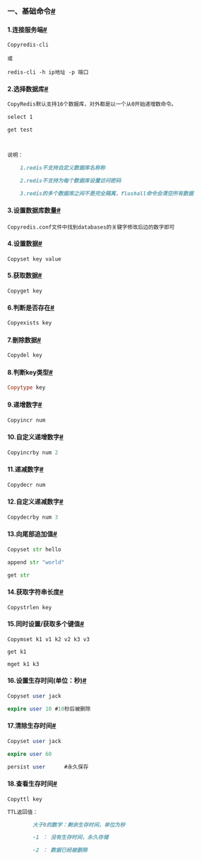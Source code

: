 ### 一、基础命令[#](#1614246285)

#### 1.连接服务端[#](#1293120670)

```x86asm
Copyredis-cli

或

redis-cli -h ip地址 -p 端口
```

#### 2.选择数据库[#](#3909082582)

```markdown
CopyRedis默认支持16个数据库，对外都是以一个从0开始递增数命令。

select 1

get test



说明：

    1.redis不支持自定义数据库名称称

    2.redis不支持为每个数据库设置访问密码

    3.redis的多个数据库之间不是完全隔离，flushall命令会清空所有数据
```

#### 3.设置数据库数量[#](#1741624676)

```undefined
Copyredis.conf文件中找到databases的关键字修改后边的数字即可
```

#### 4.设置数据[#](#3806910270)

```vbnet
Copyset key value
```

#### 5.获取数据[#](#3862978707)

```vbnet
Copyget key
```

#### 6.判断是否存在[#](#1379411581)

```perl
Copyexists key
```

#### 7.刪除数据[#](#946591177)

```css
Copydel key
```

#### 8.判断key类型[#](#2644832016)

```haskell
Copytype key
```

#### 9.递增数字[#](#1992255984)

```dart
Copyincr num
```

#### 10.自定义递增数字[#](#1288293769)

```dart
Copyincrby num 2
```

#### 11.递减数字[#](#1972425745)

```dart
Copydecr num
```

#### 12.自定义递减数字[#](#871550871)

```dart
Copydecrby num 3
```

#### 13.向尾部追加值[#](#1095840878)

```python
Copyset str hello

append str "world"

get str
```

#### 14.获取字符串长度[#](#2940877841)

```vbnet
Copystrlen key
```

#### 15.同时设置/获取多个键值[#](#1977082697)

```x86asm
Copymset k1 v1 k2 v2 k3 v3

get k1

mget k1 k3
```

#### 16.设置生存时间(单位：秒)[#](#615743277)

```sql
Copyset user jack

expire user 10 #10秒后被删除
```

#### 17.清除生存时间[#](#3827755573)

```sql
Copyset user jack

expire user 60

persist user      #永久保存
```

#### 18.查看生存时间[#](#2946320803)

```markdown
Copyttl key

TTL返回值：

        大于0的数字：剩余生存时间，单位为秒

        -1 ： 没有生存时间，永久存储

        -2 ： 数据已经被删除
```